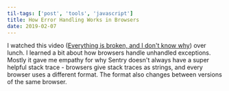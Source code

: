 ```yaml
---
til-tags: ['post', 'tools', 'javascript']
title: How Error Handling Works in Browsers
date: 2019-02-07
---
```


I watched this video ([Everything is broken, and I don't know why](https://www.youtube.com/watch?v=e4eE5VeO1_o)) over lunch. I learned a bit about how browsers handle unhandled exceptions. Mostly it gave me empathy for why Sentry doesn't always have a super helpful stack trace - browsers give stack traces as strings, and every browser uses a different format. The format also changes between versions of the same browser.